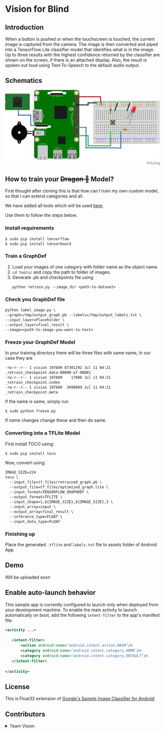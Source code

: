 # Vision for Blind

## Introduction

When a button is pushed or when the touchscreen is touched, the current image is captured from the
camera. The image is then converted and piped into a TensorFlow Lite classifier model that
identifies what is in the image. Up to three results with the highest confidence returned by the
classifier are shown on the screen, if there is an attached display. Also, the result is spoken out
loud using Text-To-Speech to the default audio output.


## Schematics

![Schematics](rpi3_schematics_tf.png)


## How to train your ~~Dragon 🐉~~ Model?

First thought after cloning this is that how can I train my own custom model, so that I can extend categories and all.

We have added all tools which will be used [here](tools/).

Use them to follow the steps below.

### Install requirements

```shell
$ sudo pip install tensorflow
$ sudo pip install tensorboard
```

### Train a GraphDef

1. Load your images of one category with folder name as the object name.
2. `cd tools/` and copy the path to folder of images.
3. Generate .pb and checkpoints file using
    ```shell
    python retrain.py --image_dir <path-to-dataset>
    ```

### Check you GraphDef file

```shell 
python label_image.py \
--graph=/tmp/output_graph.pb --labels=/tmp/output_labels.txt \
--input_layer=Placeholder \
--output_layer=final_result \
--image=<path-to-image-you-want-to-test>
```

### Freeze your GraphDef Model

In your training directory there will be three files with same name, In our case they are

```shell
-rw-r--r-- 1 vision 197609 87301292 Jul 11 04:21 _retrain_checkpoint.data-00000-of-00001
-rw-r--r-- 1 vision 197609    17086 Jul 11 04:21 _retrain_checkpoint.index
-rw-r--r-- 1 vision 197609  3990809 Jul 11 04:21 _retrain_checkpoint.meta
``` 

If the name is same, simply run

```shell
$ sudo python freeze.py
```

If name changes change these and then do same.


### Converting into a TFLite Model

First install TOCO using:

```shell
$ sudo pip install toco
```

Now, convert using:

```shell 
IMAGE_SIZE=224
toco \
  --input_file=tf_files/retrained_graph.pb \
  --output_file=tf_files/optimized_graph.lite \
  --input_format=TENSORFLOW_GRAPHDEF \
  --output_format=TFLITE \
  --input_shape=1,${IMAGE_SIZE},${IMAGE_SIZE},3 \
  --input_array=input \
  --output_array=final_result \
  --inference_type=FLOAT \
  --input_data_type=FLOAT
```

### Finishing up

Place the generated `.tflite` and `labels.txt` file to assets folder of Android App.


## Demo

Will be uploaded soon

## Enable auto-launch behavior

This sample app is currently configured to launch only when deployed from your
development machine. To enable the main activity to launch automatically on boot,
add the following `intent-filter` to the app's manifest file:

```xml
<activity ...>

   <intent-filter>
       <action android:name="android.intent.action.MAIN"/>
       <category android:name="android.intent.category.HOME"/>
       <category android:name="android.intent.category.DEFAULT"/>
   </intent-filter>

</activity>
```

## License

This is Float32 extension of [Google's Sample Image Classifier for Android](https://github.com/androidthings/sample-tensorflow-imageclassifier)

## Contributors

<details>
	<summary>Team Vision</summary>
		<ul>
		    <li><a href="https://github.com/prithaupadhyay">Pritha Upadhyay</a></li>
			<li><a href="https://github.com/VaaibhaviSingh">Vaaibhavi Singh</a></li>
			<li><a href="https://github.com/anshumanv">Anshuman Verma</a></li>
			<li><a href="https://github.com/aashutoshrathi">Aashutosh Rathi</a></li>
		</ul>
</details>
